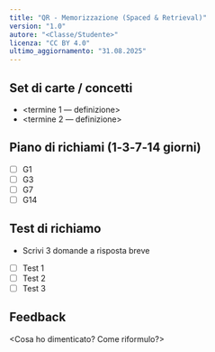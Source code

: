 ```yaml
---
title: "QR - Memorizzazione (Spaced & Retrieval)"
version: "1.0"
autore: "<Classe/Studente>"
licenza: "CC BY 4.0"
ultimo_aggiornamento: "31.08.2025"
---
```


## Set di carte / concetti
- <termine 1 — definizione>
- <termine 2 — definizione>

## Piano di richiami (1‑3‑7‑14 giorni)
- [ ] G1
- [ ] G3
- [ ] G7
- [ ] G14

## Test di richiamo
- Scrivi 3 domande a risposta breve
- [ ] Test 1
- [ ] Test 2
- [ ] Test 3

## Feedback
<Cosa ho dimenticato? Come riformulo?>